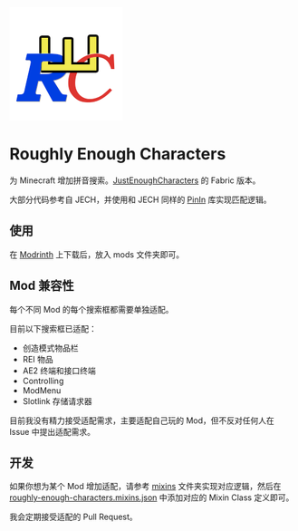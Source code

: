 ![Roughly Enough Characters logo, 参考智能ABC](./src/main/resources/assets/roughly-enough-characters/icon.png)

# Roughly Enough Characters

为 Minecraft 增加拼音搜索。[JustEnoughCharacters](https://github.com/Towdium/JustEnoughCharacters) 的 Fabric 版本。

大部分代码参考自 JECH，并使用和 JECH 同样的 [PinIn](https://github.com/Towdium/PinIn) 库实现匹配逻辑。

## 使用

在 [Modrinth](https://modrinth.com/mod/roughly-enough-characters) 上下载后，放入 mods 文件夹即可。

## Mod 兼容性

每个不同 Mod 的每个搜索框都需要单独适配。

目前以下搜索框已适配：

* 创造模式物品栏
* REI 物品
* AE2 终端和接口终端
* Controlling
* ModMenu
* Slotlink 存储请求器

目前我没有精力接受适配需求，主要适配自己玩的 Mod，但不反对任何人在 Issue 中提出适配需求。

## 开发

如果你想为某个 Mod 增加适配，请参考 [mixins](./src/main/java/com/oott123/rechars/mixins) 文件夹实现对应逻辑，然后在 [roughly-enough-characters.mixins.json](./src/main/resources/roughly-enough-characters.mixins.json) 中添加对应的 Mixin Class 定义即可。

我会定期接受适配的 Pull Request。
